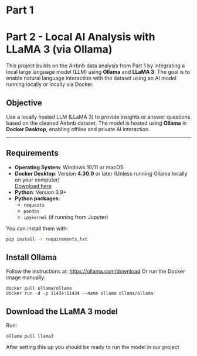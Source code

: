 # Part 1 


# Part 2 - Local AI Analysis with LLaMA 3 (via Ollama)

This project builds on the Airbnb data analysis from Part 1 by integrating a local large language model (LLM) using **Ollama** and **LLaMA 3**. The goal is to enable natural language interaction with the dataset using an AI model running locally or locally via Docker.

## Objective

Use a locally hosted LLM (LLaMA 3) to provide insights or answer questions based on the cleaned Airbnb dataset. The model is hosted using **Ollama** in **Docker Desktop**, enabling offline and private AI interaction.

---

## Requirements

- **Operating System**: Windows 10/11 or macOS
- **Docker Desktop**: Version **4.30.0** or later (Unless running Ollama locally on your computer)  
  [Download here](https://www.docker.com/products/docker-desktop/)
- **Python**: Version 3.9+
- **Python packages**:
  - `requests`
  - `pandas`
  - `ipykernel` (if running from Jupyter)

You can install them with:

```bash
pip install -r requirements.txt
```

## Install Ollama
Follow the instructions at: https://ollama.com/download
Or run the Docker image manually:
```
docker pull ollama/ollama
docker run -d -p 11434:11434 --name ollama ollama/ollama
```

## Download the LLaMA 3 model
Run:
```
ollama pull llama3
```

After setting this up you should be ready to run the model in our project
